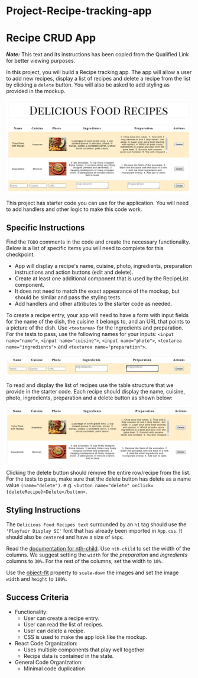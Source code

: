 # Project-Recipe-tracking-app
# Recipe CRUD App

***Note:*** This text and its instructions has been copied from the Qualified Link for better viewing purposes.

In this project, you will build a Recipe tracking app. The app will allow a user to add new recipes, display a list of recipes and delete a recipe from the list by clicking a `delete` button. You will also be asked to add styling as provided in the mockup.

![Example Image](https://raw.githubusercontent.com/gabrielsanchez/erddiagram/main/deliciousfoods.png)

This project has starter code you can use for the application. You will need to add handlers and other logic to make this code work.

## Specific Instructions

Find the `TODO` comments in the code and create the necessary functionality. Below is a list of specific items you will need to complete for this checkpoint.

- App will display a recipe's name, cuisine, photo, ingredients, preparation instructions and action buttons (edit and delete).
- Create at least one additional component that is used by the RecipeList component.
- It does not need to match the exact appearance of the mockup, but should be similar and pass the styling tests.
- Add handlers and other attributes to the starter code as needed.

To create a recipe entry, your app will need to have a form with input fields for the name of the dish, the cuisine it belongs to, and an URL that points to a picture of the dish. Use `<textarea>` for the ingredients and preparation. For the tests to pass, use the following names for your inputs: `<input name="name">`, `<input name="cuisine">`, `<input name="photo">`, `<textarea name="ingredients">` and `<textarea name="preparation">`.

![Form example](https://raw.githubusercontent.com/gabrielsanchez/erddiagram/main/create-recipe.png)

To read and display the list of recipes use the table structure that we provide in the starter code. Each recipe should display the name, cuisine, photo, ingredients, preparation and a delete button as shown below:

![Recipe example](https://raw.githubusercontent.com/gabrielsanchez/erddiagram/main/recipeapplist.png)

Clicking the delete button should remove the entire row/recipe from the list. For the tests to pass, make sure that the delete button has delete as a name value `(name="delete")`. e.g. `<button name="delete" onClick={deleteRecipe}>Delete</button>`.

## Styling Instructions
The `Delicious Food Recipes text` surrounded by an `h1` tag should use the `'Playfair Display SC'` font that has already been imported in `App.css`. It should also be `centered` and have a size of `64px`.

 Read the [documentation for nth-child](https://developer.mozilla.org/en-US/docs/Web/CSS/:nth-child). Use `nth-child` to set the width of the columns. We suggest setting the `width` for the _preparation_ and _ingredients_ columns to `30%`. For the rest of the columns, set the width to `10%`.

 Use the [object-fit](https://developer.mozilla.org/en-US/docs/Web/CSS/object-fit) property to `scale-down` the images and set the image `width` and `height` to `100%`.

## Success Criteria


- Functionality:
    - User can create a recipe entry.
    - User can read the list of recipes.
    - User can delete a recipe.
    - CSS is used to make the app look like the mockup.
- React Code Organization:
    - Uses multiple components that play well together
    - Recipe data is contained in the state.
- General Code Organization:
    - Minimal code duplication
